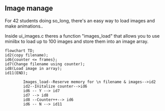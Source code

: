 ## Image manage
For 42 students doing so_long, there's an easy way to load images and make animations..

Inside ui_images.c theres a function "images_load" that allows you to use miniibx to load up to 100 images and store them into an image array.

```mermaid
flowchart TD;
id2(copy filename);
id6{counter <= frames};
id7(Change filename using counter);
id8(Load image in array);
id11(END);

		Images_load--Reserve memory for \n filename & images-->id2
		id2--Initalize counter-->id6
		id6 -- Y --> id7 
		id7 --> id8
		id8 --Counter++--> id6
		id6 -- N --> id11
```